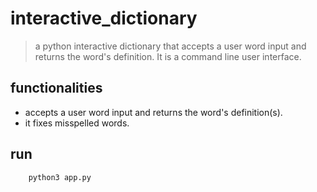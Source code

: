 # interactive_dictionary

> a python interactive dictionary that accepts a user word input and returns the word's definition. It is a command line user interface.

## functionalities

- accepts a user word input and returns the word's definition(s).
- it fixes misspelled words.

## run

```python
    python3 app.py
```
